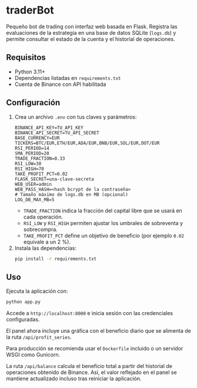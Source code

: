 # traderBot

Pequeño bot de trading con interfaz web basada en Flask. Registra las evaluaciones de la estrategia en una base de datos SQLite (`logs.db`) y permite consultar el estado de la cuenta y el historial de operaciones.

## Requisitos
- Python 3.11+
- Dependencias listadas en `requirements.txt`
- Cuenta de Binance con API habilitada

## Configuración
1. Crea un archivo `.env` con tus claves y parámetros:
   ```
   BINANCE_API_KEY=TU_API_KEY
   BINANCE_API_SECRET=TU_API_SECRET
   BASE_CURRENCY=EUR
   TICKERS=BTC/EUR,ETH/EUR,ADA/EUR,BNB/EUR,SOL/EUR,DOT/EUR
   RSI_PERIOD=14
   SMA_PERIOD=20
   TRADE_FRACTION=0.33
   RSI_LOW=30
   RSI_HIGH=70
   TAKE_PROFIT_PCT=0.02
   FLASK_SECRET=una-clave-secreta
   WEB_USER=admin
   WEB_PASS_HASH=<hash bcrypt de la contraseña>
   # Tamaño máximo de logs.db en MB (opcional)
   LOG_DB_MAX_MB=5
   ```
   - `TRADE_FRACTION` indica la fracción del capital libre que se usará en cada operación.
   - `RSI_LOW` y `RSI_HIGH` permiten ajustar los umbrales de sobreventa y sobrecompra.
   - `TAKE_PROFIT_PCT` define un objetivo de beneficio (por ejemplo `0.02` equivale a un 2 %).
2. Instala las dependencias:
   ```bash
   pip install -r requirements.txt
   ```

## Uso
Ejecuta la aplicación con:
```bash
python app.py
```
Accede a `http://localhost:8000` e inicia sesión con las credenciales configuradas.

El panel ahora incluye una gráfica con el beneficio diario que se alimenta de
la ruta `/api/profit_series`.

Para producción se recomienda usar el `Dockerfile` incluido o un servidor WSGI como Gunicorn.

La ruta `/api/balance` calcula el beneficio total a partir del historial de operaciones
obtenido de Binance. Así, el valor reflejado en el panel se mantiene actualizado
incluso tras reiniciar la aplicación.
